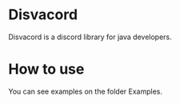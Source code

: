 # Disvacord
Disvacord is a discord library for java developers.

# How to use
You can see examples on the folder Examples.